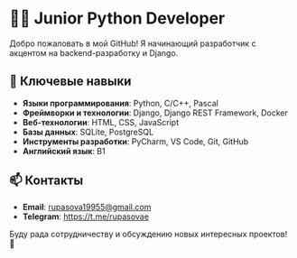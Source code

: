 # 👩‍💻 Junior Python Developer

Добро пожаловать в мой GitHub! Я начинающий разработчик с акцентом на backend-разработку и Django.

## 🧰 Ключевые навыки
- **Языки программирования**: Python, C/C++, Pascal
- **Фреймворки и технологии**: Django, Django REST Framework, Docker
- **Веб-технологии**: HTML, CSS, JavaScript
- **Базы данных**: SQLite, PostgreSQL
- **Инструменты разработки**: PyCharm, VS Code, Git, GitHub
- **Английский язык**: B1

## 📫 Контакты
- **Email**: rupasova19955@gmail.com
- **Telegram**: https://t.me/rupasovae

Буду рада сотрудничеству и обсуждению новых интересных проектов! 🚀
